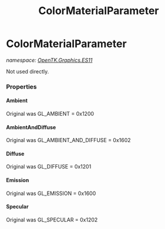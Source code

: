 ﻿---
title: ColorMaterialParameter
---

# ColorMaterialParameter
_namespace: [OpenTK.Graphics.ES11](N-OpenTK.Graphics.ES11.html)_

Not used directly.



### Properties

#### Ambient
Original was GL_AMBIENT = 0x1200
#### AmbientAndDiffuse
Original was GL_AMBIENT_AND_DIFFUSE = 0x1602
#### Diffuse
Original was GL_DIFFUSE = 0x1201
#### Emission
Original was GL_EMISSION = 0x1600
#### Specular
Original was GL_SPECULAR = 0x1202


